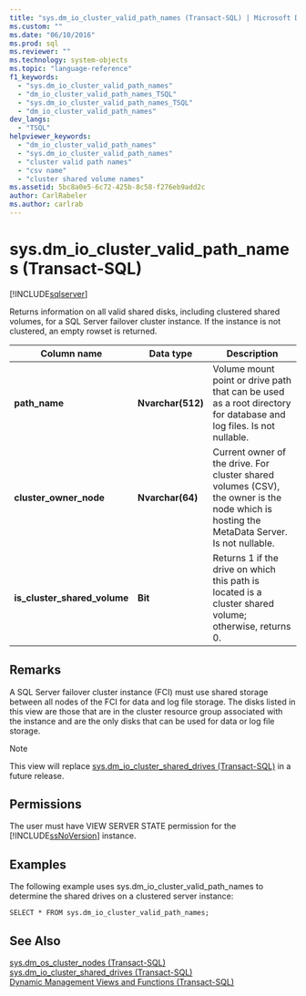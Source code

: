 ```yaml
---
title: "sys.dm_io_cluster_valid_path_names (Transact-SQL) | Microsoft Docs"
ms.custom: ""
ms.date: "06/10/2016"
ms.prod: sql
ms.reviewer: ""
ms.technology: system-objects
ms.topic: "language-reference"
f1_keywords: 
  - "sys.dm_io_cluster_valid_path_names"
  - "dm_io_cluster_valid_path_names_TSQL"
  - "sys.dm_io_cluster_valid_path_names_TSQL"
  - "dm_io_cluster_valid_path_names"
dev_langs: 
  - "TSQL"
helpviewer_keywords: 
  - "dm_io_cluster_valid_path_names"
  - "sys.dm_io_cluster_valid_path_names"
  - "cluster valid path names"
  - "csv name"
  - "cluster shared volume names"
ms.assetid: 5bc8a0e5-6c72-425b-8c58-f276eb9add2c
author: CarlRabeler
ms.author: carlrab
---
```

# sys.dm_io_cluster_valid_path_names (Transact-SQL)
[!INCLUDE[sqlserver](../../includes/applies-to-version/sqlserver.md)]

  Returns information on all valid shared disks, including clustered shared volumes, for a SQL Server failover cluster instance. If the instance is not clustered, an empty rowset is returned.  
  
|Column name|Data type|Description|  
|-----------------|---------------|-----------------|  
|**path_name**|**Nvarchar(512)**|Volume mount point or drive path that can be used as a root directory for database and log files. Is not nullable.|  
|**cluster_owner_node**|**Nvarchar(64)**|Current owner of the drive. For cluster shared volumes (CSV), the owner is the node which is hosting the MetaData Server. Is not nullable.|  
|**is_cluster_shared_volume**|**Bit**|Returns 1 if the drive on which this path is located is a cluster shared volume; otherwise, returns 0.|  
  
## Remarks  
 A SQL Server failover cluster instance (FCI) must use shared storage between all nodes of the FCI for data and log file storage. The disks listed in this view are those that are in the cluster resource group associated with the instance and are the only disks that can be used for data or log file storage.  
  
> [!NOTE]  
>  This view will replace [sys.dm_io_cluster_shared_drives &#40;Transact-SQL&#41;](../../relational-databases/system-dynamic-management-views/sys-dm-io-cluster-shared-drives-transact-sql.md) in a future release.  
  
## Permissions  
 The user must have VIEW SERVER STATE permission for the [!INCLUDE[ssNoVersion](../../includes/ssnoversion-md.md)] instance.  
  
## Examples  
 The following example uses sys.dm_io_cluster_valid_path_names to determine the shared drives on a clustered server instance:  
  
```  
SELECT * FROM sys.dm_io_cluster_valid_path_names;  
```  
  
## See Also  
 [sys.dm_os_cluster_nodes &#40;Transact-SQL&#41;](../../relational-databases/system-dynamic-management-views/sys-dm-os-cluster-nodes-transact-sql.md)   
 [sys.dm_io_cluster_shared_drives &#40;Transact-SQL&#41;](../../relational-databases/system-dynamic-management-views/sys-dm-io-cluster-shared-drives-transact-sql.md)   
 [Dynamic Management Views and Functions &#40;Transact-SQL&#41;](~/relational-databases/system-dynamic-management-views/system-dynamic-management-views.md)  
  
  

